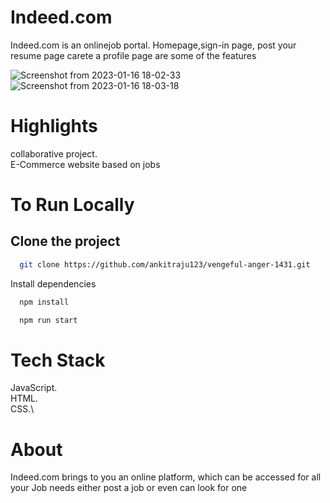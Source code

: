 # Indeed.com
Indeed.com is an onlinejob portal. Homepage,sign-in page, post your resume page carete a profile page are some of the features

![Screenshot from 2023-01-16 18-02-33](https://user-images.githubusercontent.com/107826861/212679992-402edc37-218b-4de5-8e94-653c4cbf5510.png)
![Screenshot from 2023-01-16 18-03-18](https://user-images.githubusercontent.com/107826861/212681296-8e150146-9003-4fc3-8c88-e4545f8ed4fe.png)



# Highlights

 collaborative project.\
E-Commerce website based on jobs

# To Run Locally
## Clone the project
```bash
  git clone https://github.com/ankitraju123/vengeful-anger-1431.git
```

Install dependencies

```bash
  npm install
```

```bash
  npm run start
```

# Tech Stack

JavaScript.\
HTML.\
CSS.\

# About

Indeed.com brings to you an online platform, which can be accessed for all your Job needs either post a job or even can look for one
